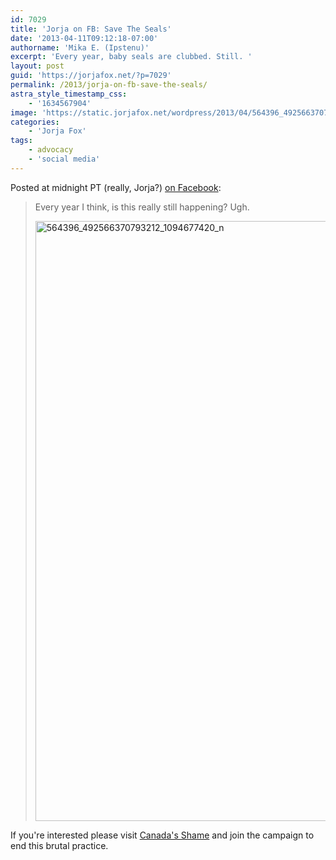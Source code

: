 ```yaml
---
id: 7029
title: 'Jorja on FB: Save The Seals'
date: '2013-04-11T09:12:18-07:00'
authorname: 'Mika E. (Ipstenu)'
excerpt: 'Every year, baby seals are clubbed. Still. '
layout: post
guid: 'https://jorjafox.net/?p=7029'
permalink: /2013/jorja-on-fb-save-the-seals/
astra_style_timestamp_css:
    - '1634567904'
image: 'https://static.jorjafox.net/wordpress/2013/04/564396_492566370793212_1094677420_n.jpg'
categories:
    - 'Jorja Fox'
tags:
    - advocacy
    - 'social media'
---
```


Posted at midnight PT (really, Jorja?) <a href="https://www.facebook.com/photo.php?fbid=492566370793212&amp;set=a.342411762475341.75309.342354322481085&amp;type=1&amp;permPage=1">on Facebook</a>:
<blockquote>Every year I think, is this really still happening? Ugh.

<a href="//static.jorjafox.net/wordpress/2013/04/564396_492566370793212_1094677420_n.jpg"><img class="aligncenter size-full wp-image-7030" alt="564396_492566370793212_1094677420_n" src="//static.jorjafox.net/wordpress/2013/04/564396_492566370793212_1094677420_n.jpg" width="679" height="960" /></a></blockquote>
If you're interested please visit <a href="http://www.canadasshame.com/Default.aspx">Canada's Shame</a> and join the campaign to end this brutal practice.
